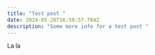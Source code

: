 ```yaml
---
title: "Test post "
date: 2024-05-26T16:59:57.784Z
description: "Some more info for a test post "
---
```

La la